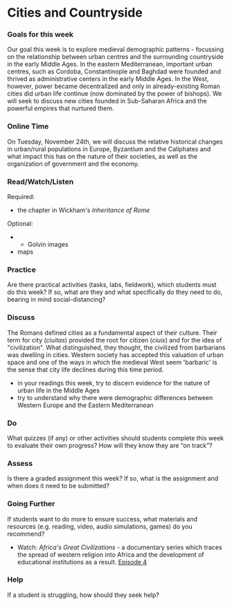 # Cities and Countryside

### Goals for this week

Our goal this week is to explore medieval demographic patterns - focussing on the relationship between urban centres and the surrounding countryside in the early Middle Ages. In the eastern Mediterranean, important urban centres, such as Cordoba, Constantinople and Baghdad were founded and thrived as administrative centers in the early Middle Ages. In the West, however, power became decentralized and only in already-existing Roman cities did urban life continue \(now dominated by the power of bishops\). We will seek to discuss new cities founded in Sub-Saharan Africa and the powerful empires that nurtured them. 

### **Online Time**

On Tuesday, November 24th, we will discuss the relative historical changes in urban/rural populations in Europe, Byzantium and the Caliphates and what impact this has on the nature of their societies, as well as the organization of government and the economy. 

### Read/Watch/Listen

Required:

* the chapter in Wickham's _Inheritance of Rome_



Optional:

*  * Golvin images
  * maps

### Practice

Are there practical activities \(tasks, labs, fieldwork\), which students must do this week? If so, what are they and what specifically do they need to do, bearing in mind social-distancing?

### **Discuss**

The Romans defined cities as a fundamental aspect of their culture. Their term for city \(_ciuitas_\) provided the root for citizen \(_ciuis_\) and for the idea of "civilization". What distinguished, they thought, the civilized from barbarians was dwelling in cities. Western society has accepted this valuation of urban space and one of the ways in which the medieval West seem 'barbaric' is the sense that city life declines during this time period. 

* in your readings this week, try to discern evidence for the nature of urban life in the Middle Ages
* try to understand why there were demographic differences between Western Europe and the Eastern Mediterranean

### **Do**

What quizzes \(if any\) or other activities should students complete this week to evaluate their own progress? How will they know they are “on track”?

### **Assess** 

Is there a graded assignment this week? If so, what is the assignment and when does it need to be submitted?

### Going Further

If students want to do more to ensure success, what materials and resources \(e.g. reading, video, audio simulations, games\) do you recommend?

* Watch: _Africa's Great Civilizations_ - a documentary series which traces the spread of western religion into Africa and the development of educational institutions as a result. [Episode 4](http://proxy.library.carleton.ca/login?url=https://fod.infobase.com/PortalPlaylists.aspx?wID=104730&xtid=144353)

### **Help**

 If a student is struggling, how should they seek help?

